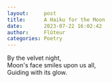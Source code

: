 ```yaml
---
layout:     post
title:      A Haiku for the Moon
date:       2023-07-22 16:02:42 
author:     Flûteur
categories: Poetry
---
```

By the velvet night,
<br>
Moon's face smiles upon us all,
<br>
Guiding with its glow.